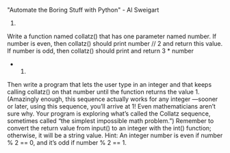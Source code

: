 "Automate the Boring Stuff with Python" - Al Sweigart

1.
Write a function named collatz() that has one parameter named number.
If number is even, then collatz() should print number // 2 and return this
value. If number is odd, then collatz() should print and return 3 * number
+ 1.
Then write a program that lets the user type in an integer and that
keeps calling collatz() on that number until the function returns the
value 1. (Amazingly enough, this sequence actually works for any integer
—sooner or later, using this sequence, you’ll arrive at 1! Even
mathematicians aren’t sure why. Your program is exploring what’s called
the Collatz sequence, sometimes called “the simplest impossible math
problem.”)
Remember to convert the return value from input() to an integer
with the int() function; otherwise, it will be a string value.
Hint: An integer number is even if number % 2 == 0, and it’s odd if number
% 2 == 1.
